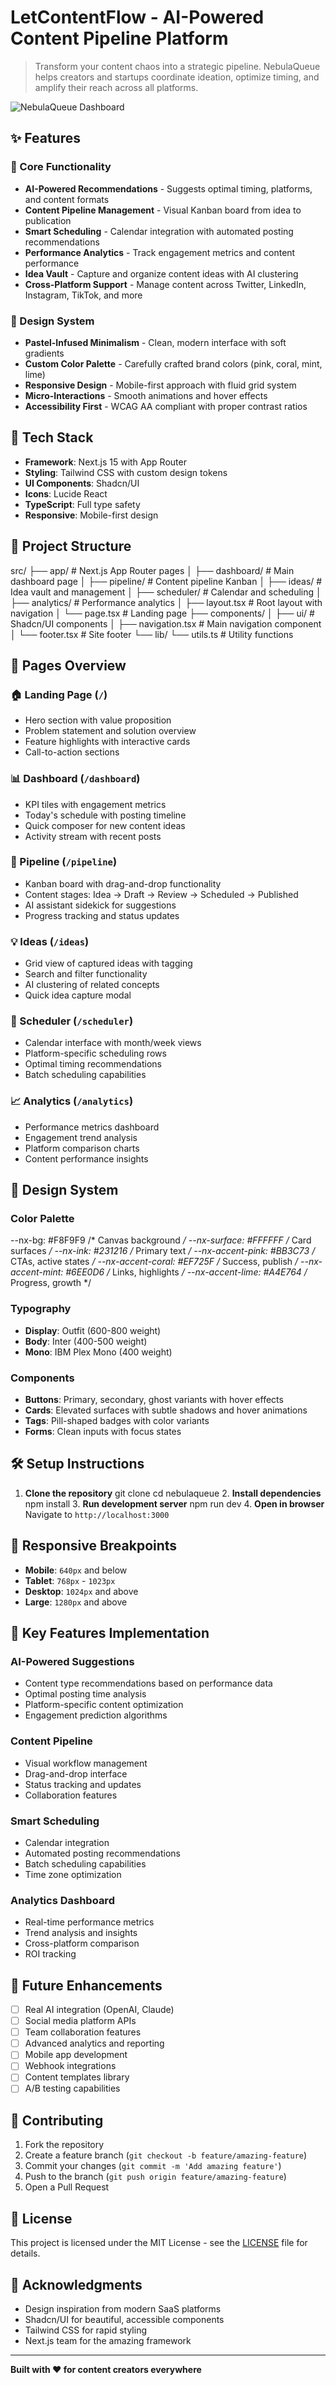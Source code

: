 # LetContentFlow - AI-Powered Content Pipeline Platform

> Transform your content chaos into a strategic pipeline. NebulaQueue helps creators and startups coordinate ideation, optimize timing, and amplify their reach across all platforms.

![NebulaQueue Dashboard](https://slelguoygbfzlpylpxfs.supabase.co/storage/v1/object/public/project-uploads/7ea9ad1f-9418-4b6d-92e5-adb274aa7c01/stock_images/modern-content-creator-workspace-desk-co-60164fed-20250524220427.jpg)

## ✨ Features

### 🎯 Core Functionality
- **AI-Powered Recommendations** - Suggests optimal timing, platforms, and content formats
- **Content Pipeline Management** - Visual Kanban board from idea to publication
- **Smart Scheduling** - Calendar integration with automated posting recommendations
- **Performance Analytics** - Track engagement metrics and content performance
- **Idea Vault** - Capture and organize content ideas with AI clustering
- **Cross-Platform Support** - Manage content across Twitter, LinkedIn, Instagram, TikTok, and more

### 🎨 Design System
- **Pastel-Infused Minimalism** - Clean, modern interface with soft gradients
- **Custom Color Palette** - Carefully crafted brand colors (pink, coral, mint, lime)
- **Responsive Design** - Mobile-first approach with fluid grid system
- **Micro-Interactions** - Smooth animations and hover effects
- **Accessibility First** - WCAG AA compliant with proper contrast ratios

## 🚀 Tech Stack

- **Framework**: Next.js 15 with App Router
- **Styling**: Tailwind CSS with custom design tokens
- **UI Components**: Shadcn/UI
- **Icons**: Lucide React
- **TypeScript**: Full type safety
- **Responsive**: Mobile-first design

## 📁 Project Structure

src/
├── app/                    # Next.js App Router pages
│   ├── dashboard/         # Main dashboard page
│   ├── pipeline/          # Content pipeline Kanban
│   ├── ideas/             # Idea vault and management
│   ├── scheduler/         # Calendar and scheduling
│   ├── analytics/         # Performance analytics
│   ├── layout.tsx         # Root layout with navigation
│   └── page.tsx           # Landing page
├── components/
│   ├── ui/                # Shadcn/UI components
│   ├── navigation.tsx     # Main navigation component
│   └── footer.tsx         # Site footer
└── lib/
    └── utils.ts           # Utility functions
## 🎯 Pages Overview

### 🏠 Landing Page (`/`)
- Hero section with value proposition
- Problem statement and solution overview
- Feature highlights with interactive cards
- Call-to-action sections

### 📊 Dashboard (`/dashboard`)
- KPI tiles with engagement metrics
- Today's schedule with posting timeline
- Quick composer for new content ideas
- Activity stream with recent posts

### 🔄 Pipeline (`/pipeline`)
- Kanban board with drag-and-drop functionality
- Content stages: Idea → Draft → Review → Scheduled → Published
- AI assistant sidekick for suggestions
- Progress tracking and status updates

### 💡 Ideas (`/ideas`)
- Grid view of captured ideas with tagging
- Search and filter functionality
- AI clustering of related concepts
- Quick idea capture modal

### 📅 Scheduler (`/scheduler`)
- Calendar interface with month/week views
- Platform-specific scheduling rows
- Optimal timing recommendations
- Batch scheduling capabilities

### 📈 Analytics (`/analytics`)
- Performance metrics dashboard
- Engagement trend analysis
- Platform comparison charts
- Content performance insights

## 🎨 Design System

### Color Palette
--nx-bg: #F8F9F9           /* Canvas background */
--nx-surface: #FFFFFF       /* Card surfaces */
--nx-ink: #231216          /* Primary text */
--nx-accent-pink: #BB3C73   /* CTAs, active states */
--nx-accent-coral: #EF725F  /* Success, publish */
--nx-accent-mint: #6EE0D6   /* Links, highlights */
--nx-accent-lime: #A4E764   /* Progress, growth */
### Typography
- **Display**: Outfit (600-800 weight)
- **Body**: Inter (400-500 weight)
- **Mono**: IBM Plex Mono (400 weight)

### Components
- **Buttons**: Primary, secondary, ghost variants with hover effects
- **Cards**: Elevated surfaces with subtle shadows and hover animations
- **Tags**: Pill-shaped badges with color variants
- **Forms**: Clean inputs with focus states

## 🛠️ Setup Instructions

1. **Clone the repository**
      git clone <repository-url>
   cd nebulaqueue
   2. **Install dependencies**
   npm install
   3. **Run development server**
   npm run dev
   4. **Open in browser**
   Navigate to `http://localhost:3000`

## 📱 Responsive Breakpoints

- **Mobile**: `640px` and below
- **Tablet**: `768px` - `1023px`
- **Desktop**: `1024px` and above
- **Large**: `1280px` and above

## 🎯 Key Features Implementation

### AI-Powered Suggestions
- Content type recommendations based on performance data
- Optimal posting time analysis
- Platform-specific content optimization
- Engagement prediction algorithms

### Content Pipeline
- Visual workflow management
- Drag-and-drop interface
- Status tracking and updates
- Collaboration features

### Smart Scheduling
- Calendar integration
- Automated posting recommendations
- Batch scheduling capabilities
- Time zone optimization

### Analytics Dashboard
- Real-time performance metrics
- Trend analysis and insights
- Cross-platform comparison
- ROI tracking

## 🚀 Future Enhancements

- [ ] Real AI integration (OpenAI, Claude)
- [ ] Social media platform APIs
- [ ] Team collaboration features
- [ ] Advanced analytics and reporting
- [ ] Mobile app development
- [ ] Webhook integrations
- [ ] Content templates library
- [ ] A/B testing capabilities

## 🤝 Contributing

1. Fork the repository
2. Create a feature branch (`git checkout -b feature/amazing-feature`)
3. Commit your changes (`git commit -m 'Add amazing feature'`)
4. Push to the branch (`git push origin feature/amazing-feature`)
5. Open a Pull Request

## 📄 License

This project is licensed under the MIT License - see the [LICENSE](LICENSE) file for details.

## 🙏 Acknowledgments

- Design inspiration from modern SaaS platforms
- Shadcn/UI for beautiful, accessible components
- Tailwind CSS for rapid styling
- Next.js team for the amazing framework

---

**Built with ❤️ for content creators everywhere**

